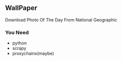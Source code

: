 ## WallPaper

Download Photo Of The Day From National Geographic

### You Need
+ python
+ scrapy
+ proxychains(maybe)
